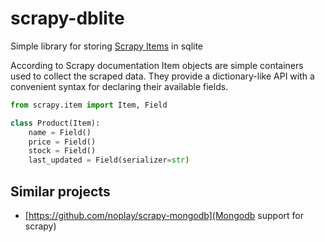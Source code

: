 scrapy-dblite
=============

Simple library for storing [Scrapy Items](http://doc.scrapy.org/en/latest/topics/items.html) in sqlite 

According to Scrapy documentation Item objects are simple containers used to collect the scraped data. They provide a dictionary-like API with a convenient syntax for declaring their available fields.

```python
from scrapy.item import Item, Field

class Product(Item):
    name = Field()
    price = Field()
    stock = Field()
    last_updated = Field(serializer=str)
```

## Similar projects

- [https://github.com/noplay/scrapy-mongodb](Mongodb support for scrapy)

